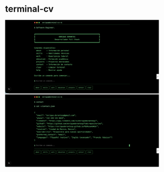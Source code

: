 # terminal-cv
![Img](https://github.com/enriquedorantesp/imagenes/blob/main/2025-07-22.png)
![Img](https://github.com/enriquedorantesp/imagenes/blob/main/2025-07-22_1.png)
